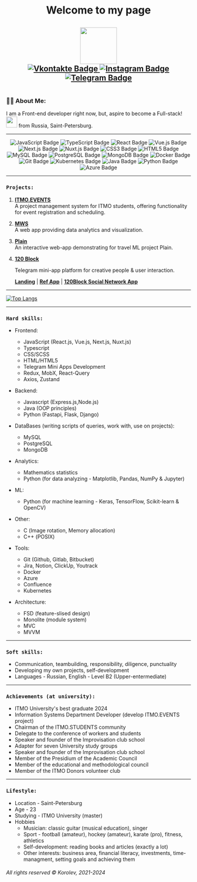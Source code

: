 <div id="header" align="center">
  <h1>
  Welcome to my page
  </h1>
  <h2>
  <img src="https://media.giphy.com/media/HwBlFQZFcAoUcPHZdX/giphy.gif" width="100"/>
  <div id="badges">
  <a href="https://vk.com/icestorm2512">
    <img src="https://img.shields.io/badge/Vkontakte-blue?style=for-the-badge&logo=VK&logoColor=white" alt="Vkontakte Badge"/>
  </a>
  <a href="https://www.instagram.com/__icestorm__/">
    <img src="https://img.shields.io/badge/Instagram-hotpink?style=for-the-badge&logo=Instagram&logoColor=white" alt="Instagram Badge"/>
  </a>
  <a href="https://t.me/korolev_2512">
    <img src="https://img.shields.io/badge/Telegram-darkblue?style=for-the-badge&logo=Telegram&logoColor=white" alt="Telegram Badge"/>
  </a>
  </h2>
    <img src="https://komarev.com/ghpvc/?username=AndromedaSmart&style=flat-square&color=blue" alt=""/>
</div>

### :man_technologist: About Me:
  I am a Front-end developer right now, but, aspire to become a Full-stack! <img src="https://media.giphy.com/media/WUlplcMpOCEmTGBtBW/giphy.gif" width="30"> from Russia, Saint-Petersburg.
  <!--- :telescope: I’m working as a Software Engineer/Developer in russian company "Gazprombank".
  - :seedling: Developing corporate business platform.
  - :zap: In my free time, I'm looking for problems on Stack Overflow, trying to help people with their problems and read tech articles. -->
<!-- #### Projects I have worked on: -->

- - -
<div align="center">
    <img src="https://img.shields.io/badge/JavaScript-F7DF1E?style=for-the-badge&logo=javascript&logoColor=black" alt="JavaScript Badge"/>
    <img src="https://img.shields.io/badge/TypeScript-007ACC?style=for-the-badge&logo=typescript&logoColor=white" alt="TypeScript Badge"/>
    <img src="https://img.shields.io/badge/React-20232A?style=for-the-badge&logo=react&logoColor=61DAFB" alt="React Badge"/>
    <img src="https://img.shields.io/badge/Vue.js-35495E?style=for-the-badge&logo=vue.js&logoColor=4FC08D" alt="Vue.js Badge"/>
    <img src="https://img.shields.io/badge/Next.js-000000?style=for-the-badge&logo=next.js&logoColor=white" alt="Next.js Badge"/>
    <img src="https://img.shields.io/badge/Nuxt.js-00C58E?style=for-the-badge&logo=nuxt.js&logoColor=white" alt="Nuxt.js Badge"/>
    <img src="https://img.shields.io/badge/CSS3-1572B6?style=for-the-badge&logo=css3&logoColor=white" alt="CSS3 Badge"/>
    <img src="https://img.shields.io/badge/HTML5-E34F26?style=for-the-badge&logo=html5&logoColor=white" alt="HTML5 Badge"/>
    <img src="https://img.shields.io/badge/MySQL-4479A1?style=for-the-badge&logo=mysql&logoColor=white" alt="MySQL Badge"/>
    <img src="https://img.shields.io/badge/PostgreSQL-336791?style=for-the-badge&logo=postgresql&logoColor=white" alt="PostgreSQL Badge"/>
    <img src="https://img.shields.io/badge/MongoDB-47A248?style=for-the-badge&logo=mongodb&logoColor=white" alt="MongoDB Badge"/>
    <img src="https://img.shields.io/badge/Docker-2496ED?style=for-the-badge&logo=docker&logoColor=white" alt="Docker Badge"/>
    <img src="https://img.shields.io/badge/Git-F05032?style=for-the-badge&logo=git&logoColor=white" alt="Git Badge"/>
    <img src="https://img.shields.io/badge/Kubernetes-326CE5?style=for-the-badge&logo=kubernetes&logoColor=white" alt="Kubernetes Badge"/>
      <img src="https://img.shields.io/badge/Java-ED8B00?style=for-the-badge&logo=java&logoColor=white" alt="Java Badge"/>
    <img src="https://img.shields.io/badge/Python-3776AB?style=for-the-badge&logo=python&logoColor=white" alt="Python Badge"/>
    <img src="https://img.shields.io/badge/Azure-0078D4?style=for-the-badge&logo=microsoft-azure&logoColor=white" alt="Azure Badge"/>
</div>

- - -
### `Projects:`

1. **[ITMO.EVENTS](https://itmo.events/)**  
   A project management system for ITMO students, offering functionality for event registration and scheduling.

2. **[MWS](https://mws-eta.vercel.app/)**  
   A web app providing data analytics and visualization.

3. **[Plain](https://plain-sand.vercel.app/)**  
   An interactive web-app demonstrating for travel ML project Plain.
   
4. **[120 Block](https://120block.ru/)**
   
   Telegram mini-app platform for creative people & user interaction.
   
   **[Landing](https://120block.ru/)**  |  **[Ref App](https://t.me/block_120bot/blockapp?startapp=rcZlIMXICd)**  |  **[120Block Social Network App](https://t.me/DeployServerMiniAppBot/)**  

   
- - -
[![Top Langs](https://github-readme-stats.vercel.app/api/top-langs/?username=anuraghazra&layout=compact)](https://github.com/anuraghazra/github-readme-stats)
- - -

### `Hard skills:`

- Frontend:
  - JavaScript (React.js, Vue.js, Next.js, Nuxt.js)
  - Typescript
  - CSS/SCSS
  - HTML/HTML5
  - Telegram Mini Apps Development
  - Redux, MobX, React-Query
  - Axios, Zustand
    
- Backend:
  - Javascript (Express.js,Node.js)
  - Java (OOP principles)
  - Python (Fastapi, Flask, Django)
    
- DataBases (writing scripts of queries, work with, use on projects):
  - MySQL
  - PostgreSQL
  - MongoDB
    
- Analytics:
  - Mathematics statistics
  - Python (for data analyzing - Matplotlib, Pandas, NumPy & Jupyter)

- ML:
  - Python (for machine learning - Keras, TensorFlow, Scikit-learn & OpenCV)
 
- Other:
  - С (Image rotation, Memory allocation)
  - С++ (POSIX)
    
- Tools:
  - Git (Github, Gitlab, Bitbucket)
  - Jira, Notion, ClickUp, Youtrack
  - Docker
  - Azure
  - Confluence
  - Kubernetes
    
- Architecture:
  - FSD (feature-slised design)
  - Monolite (module system)
  - MVC
  - MVVM
    
- - -

### `Soft skills:`
- Communication, teambuilding, responsibility, diligence, punctuality
- Developing my own projects, self-development
- Languages - Russian, English - Level B2 (Upper-entermediate)
  
- - -

### `Achievements (at university):`
- ITMO University's best graduate 2024
- Information Systems Department Developer (develop ITMO.EVENTS project)
- Chairman of the ITMO.STUDENTS community
- Delegate to the conference of workers and students
- Speaker and founder of the Improvisation club school
- Adapter for seven University study groups
- Speaker and founder of the Improvisation club school
- Member of the Presidium of the Academic Council
- Member of the educational and methodological council
- Member of the ITMO Donors volunteer club

  
- - -

### `Lifestyle:`
- Location - Saint-Petersburg
- Age - 23
- Studying - ITMO University (master)
- Hobbies
  - Musician: classic guitar (musical education), singer
  - Sport - football (amateur), hockey (amateur), karate (pro), fitness, athletics
  - Self-development: reading books and articles (exactly a lot)
  - Other interests: business area, financial literacy, investments, time-managment, setting goals and achieving them
<!--

Some info:<br/>
ITMO University, 4d year student.
-->
###### _All rights reserved © Korolev, 2021-2024_
